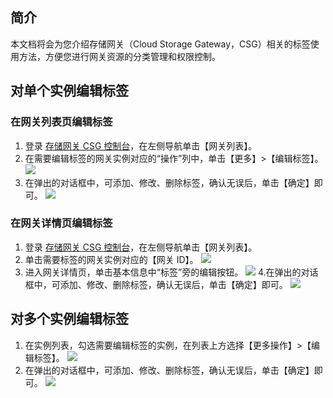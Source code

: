 ## 简介

本文档将会为您介绍存储网关（Cloud Storage Gateway，CSG）相关的标签使用方法，方便您进行网关资源的分类管理和权限控制。

## 对单个实例编辑标签

### 在网关列表页编辑标签

1. 登录 [存储网关 CSG 控制台](https://console.cloud.tencent.com/csg)，在左侧导航单击【网关列表】。
2. 在需要编辑标签的网关实例对应的“操作”列中，单击【更多】>【编辑标签】。
   ![](https://main.qcloudimg.com/raw/5a45532b56d3cedfb699d43f25bf35b7.png)
3. 在弹出的对话框中，可添加、修改、删除标签，确认无误后，单击【确定】即可。
   ![](https://main.qcloudimg.com/raw/5e7e60a8d9c332376488680b03844d04.png)

### 在网关详情页编辑标签

1. 登录 [存储网关 CSG 控制台](https://console.cloud.tencent.com/csg)，在左侧导航单击【网关列表】。
2. 单击需要标签的网关实例对应的【网关 ID】。
   ![](https://main.qcloudimg.com/raw/ecdf49253cbae324b64566774c3aa294.png)
3. 进入网关详情页，单击基本信息中“标签”旁的编辑按钮。
   ![](https://main.qcloudimg.com/raw/534edfbf670f19643f4b8626429ae5db.png)
   4.在弹出的对话框中，可添加、修改、删除标签，确认无误后，单击【确定】即可。
   ![](https://main.qcloudimg.com/raw/5e7e60a8d9c332376488680b03844d04.png)


## 对多个实例编辑标签

1. 在实例列表，勾选需要编辑标签的实例，在列表上方选择【更多操作】>【编辑标签】。
   ![](https://main.qcloudimg.com/raw/0f725e10defadba68e8b444b90a5fb59.png)
2. 在弹出的对话框中，可添加、修改、删除标签，确认无误后，单击【确定】即可。
   ![](https://main.qcloudimg.com/raw/5e7e60a8d9c332376488680b03844d04.png)
